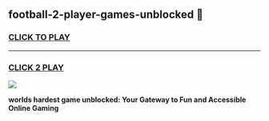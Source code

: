 
## football-2-player-games-unblocked 👋
<h3>
<a href="https://premium.freeplayer.one?title=football-2-player-games-unblocked&ref=14F">CLICK TO PLAY</a></h3>
<hr>

<h3>
<a href="https://premium.freeplayer.one?title=football-2-player-games-unblocked&ref=14F">CLICK 2 PLAY</a>
  
</h3>

<a href="https://premium.freeplayer.one?title=football-2-player-games-unblocked&ref=12F/"><img src="https://clearcache.store/games.png"></a>


**worlds hardest game unblocked: Your Gateway to Fun and Accessible Online Gaming**
